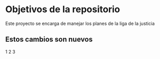 # Objetivos de la repositorio

Este proyecto se encarga de manejar los planes de la liga de la justicia


## Estos cambios son nuevos
1
2
3